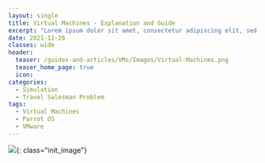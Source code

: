 ```yaml
---
layout: single
title: Virtual Machines - Explanation and Guide
excerpt: "Lorem ipsum dolor sit amet, consectetur adipiscing elit, sed do eiusmod tempor incididunt ut labore et dolore magna aliqua. Ut enim ad minim veniam, quis nostrud exercitation ullamco laboris nisi ut aliquip ex ea commodo consequat. Duis aute irure dolor in reprehenderit in voluptate velit esse cillum dolore eu fugiat nulla pariatur. Excepteur sint occaecat cupidatat non proident, sunt in culpa qui officia deserunt mollit anim id est laborum."
date: 2021-12-26
classes: wide
header:
  teaser: /guides-and-articles/VMs/Images/Virtual-Machines.png
  teaser_home_page: true
  icon: 
categories:
  - Simulation
  - Travel Salesman Problem
tags:
  - Virtual Machines
  - Parrot OS
  - VMware
---
```


![](/guides-and-articles/VMs/Images/Virtual-Machines.png){: class="init_image"}

